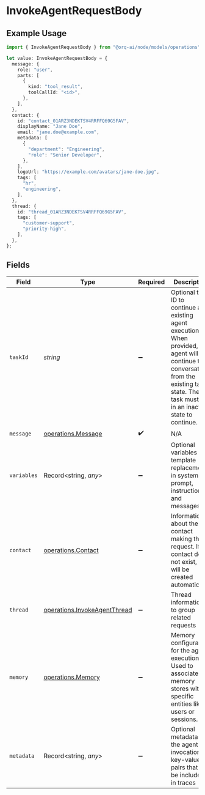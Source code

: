 # InvokeAgentRequestBody

## Example Usage

```typescript
import { InvokeAgentRequestBody } from "@orq-ai/node/models/operations";

let value: InvokeAgentRequestBody = {
  message: {
    role: "user",
    parts: [
      {
        kind: "tool_result",
        toolCallId: "<id>",
      },
    ],
  },
  contact: {
    id: "contact_01ARZ3NDEKTSV4RRFFQ69G5FAV",
    displayName: "Jane Doe",
    email: "jane.doe@example.com",
    metadata: [
      {
        "department": "Engineering",
        "role": "Senior Developer",
      },
    ],
    logoUrl: "https://example.com/avatars/jane-doe.jpg",
    tags: [
      "hr",
      "engineering",
    ],
  },
  thread: {
    id: "thread_01ARZ3NDEKTSV4RRFFQ69G5FAV",
    tags: [
      "customer-support",
      "priority-high",
    ],
  },
};
```

## Fields

| Field                                                                                                                                                                                              | Type                                                                                                                                                                                               | Required                                                                                                                                                                                           | Description                                                                                                                                                                                        |
| -------------------------------------------------------------------------------------------------------------------------------------------------------------------------------------------------- | -------------------------------------------------------------------------------------------------------------------------------------------------------------------------------------------------- | -------------------------------------------------------------------------------------------------------------------------------------------------------------------------------------------------- | -------------------------------------------------------------------------------------------------------------------------------------------------------------------------------------------------- |
| `taskId`                                                                                                                                                                                           | *string*                                                                                                                                                                                           | :heavy_minus_sign:                                                                                                                                                                                 | Optional task ID to continue an existing agent execution. When provided, the agent will continue the conversation from the existing task state. The task must be in an inactive state to continue. |
| `message`                                                                                                                                                                                          | [operations.Message](../../models/operations/message.md)                                                                                                                                           | :heavy_check_mark:                                                                                                                                                                                 | N/A                                                                                                                                                                                                |
| `variables`                                                                                                                                                                                        | Record<string, *any*>                                                                                                                                                                              | :heavy_minus_sign:                                                                                                                                                                                 | Optional variables for template replacement in system prompt, instructions, and messages                                                                                                           |
| `contact`                                                                                                                                                                                          | [operations.Contact](../../models/operations/contact.md)                                                                                                                                           | :heavy_minus_sign:                                                                                                                                                                                 | Information about the contact making the request. If the contact does not exist, it will be created automatically.                                                                                 |
| `thread`                                                                                                                                                                                           | [operations.InvokeAgentThread](../../models/operations/invokeagentthread.md)                                                                                                                       | :heavy_minus_sign:                                                                                                                                                                                 | Thread information to group related requests                                                                                                                                                       |
| `memory`                                                                                                                                                                                           | [operations.Memory](../../models/operations/memory.md)                                                                                                                                             | :heavy_minus_sign:                                                                                                                                                                                 | Memory configuration for the agent execution. Used to associate memory stores with specific entities like users or sessions.                                                                       |
| `metadata`                                                                                                                                                                                         | Record<string, *any*>                                                                                                                                                                              | :heavy_minus_sign:                                                                                                                                                                                 | Optional metadata for the agent invocation as key-value pairs that will be included in traces                                                                                                      |